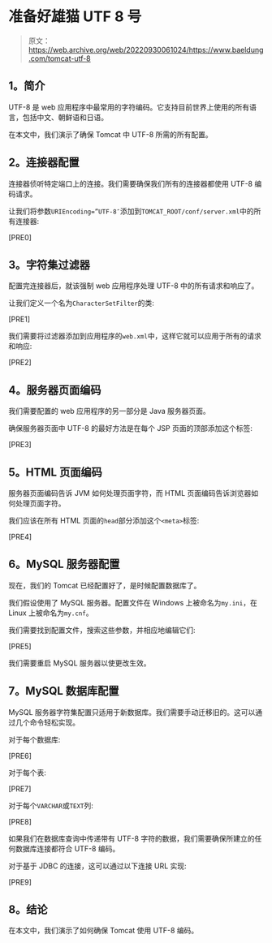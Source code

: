 # 准备好雄猫 UTF 8 号

> 原文：<https://web.archive.org/web/20220930061024/https://www.baeldung.com/tomcat-utf-8>

## **1。简介**

UTF-8 是 web 应用程序中最常用的字符编码。它支持目前世界上使用的所有语言，包括中文、朝鲜语和日语。

在本文中，我们演示了确保 Tomcat 中 UTF-8 所需的所有配置。

## **2。连接器配置**

连接器侦听特定端口上的连接。我们需要确保我们所有的连接器都使用 UTF-8 编码请求。

让我们将参数`URIEncoding=”UTF-8″`添加到`TOMCAT_ROOT/conf/server.xml`中的所有连接器:

[PRE0]

## **3。字符集过滤器**

配置完连接器后，就该强制 web 应用程序处理 UTF-8 中的所有请求和响应了。

让我们定义一个名为`CharacterSetFilter`的类:

[PRE1]

我们需要将过滤器添加到应用程序的`web.xml`中，这样它就可以应用于所有的请求和响应:

[PRE2]

## **4。服务器页面编码**

我们需要配置的 web 应用程序的另一部分是 Java 服务器页面。

确保服务器页面中 UTF-8 的最好方法是在每个 JSP 页面的顶部添加这个标签:

[PRE3]

## **5。HTML 页面编码**

服务器页面编码告诉 JVM 如何处理页面字符，而 HTML 页面编码告诉浏览器如何处理页面字符。

我们应该在所有 HTML 页面的`head`部分添加这个`<meta>`标签:

[PRE4]

## **6。MySQL 服务器配置**

现在，我们的 Tomcat 已经配置好了，是时候配置数据库了。

我们假设使用了 MySQL 服务器。配置文件在 Windows 上被命名为`my.ini`，在 Linux 上被命名为`my.cnf`。

我们需要找到配置文件，搜索这些参数，并相应地编辑它们:

[PRE5]

我们需要重启 MySQL 服务器以使更改生效。

## **7。MySQL 数据库配置**

MySQL 服务器字符集配置只适用于新数据库。我们需要手动迁移旧的。这可以通过几个命令轻松实现。

对于每个数据库:

[PRE6]

对于每个表:

[PRE7]

对于每个`VARCHAR`或`TEXT`列:

[PRE8]

如果我们在数据库查询中传递带有 UTF-8 字符的数据，我们需要确保所建立的任何数据库连接都符合 UTF-8 编码。

对于基于 JDBC 的连接，这可以通过以下连接 URL 实现:

[PRE9]

## **8。结论**

在本文中，我们演示了如何确保 Tomcat 使用 UTF-8 编码。